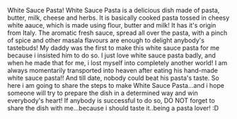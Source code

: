 White Sauce Pasta!
White Sauce Pasta is a delicious dish made of pasta, butter, milk, cheese and herbs. It is basically cooked pasta tossed in cheesy white aauce, which is made using flour, butter and milk! It has it's origin from Italy. The aromatic fresh sauce, spread all over the pasta, with a pinch of spice and other masala flavours are enough to delight anybody's tastebuds! My daddy was the first to make this white sauce pasta for me because i insisted him to do so. I just love white sauce pasta badly, and when he made that for me, i lost myself into completely another world! I am always momentarily transported into heaven after eating his hand-made white sauce pasta!! And till date, nobody could beat his pasta's taste. So here i am going to share the steps to make White Sauce Pasta...and i hope someone will try to prepare the dish in a determined way and win everybody's heart! If anybody is successful to do so, DO NOT forget to share the dish with me...because i should taste it..being a pasta lover! :D